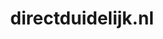 ---
layout: post
title: "directduidelijk.nl"
internal_url: "/dutchgov/directduidelijk.nl.html"
subdomains_count: 0
all_subdomains_count: 5
urls_count: 0
ssl_rank: 0
http_rank: 0
url_link: /data/directduidelijk.nl/urls.txt
all_subdomains_link: /data/directduidelijk.nl/all_subdomains.txt
subdomains_link: /data/directduidelijk.nl/subdomains.txt
categories: dutchgov
---